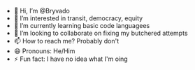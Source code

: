 - 👋 Hi, I’m @Bryvado
- 👀 I’m interested in transit, democracy, equity
- 🌱 I’m currently learning basic code languagees
- 💞️ I’m looking to collaborate on fixing my butchered attempts
- 📫 How to reach me? Probably don't
- 😄 Pronouns: He/Him  
- ⚡ Fun fact: I have no idea what I'm oing

<!---
Bryvado/Bryvado is a ✨ special ✨ repository because its `README.md` (this file) appears on your GitHub profile.
You can click the Preview link to take a look at your changes.
--->
